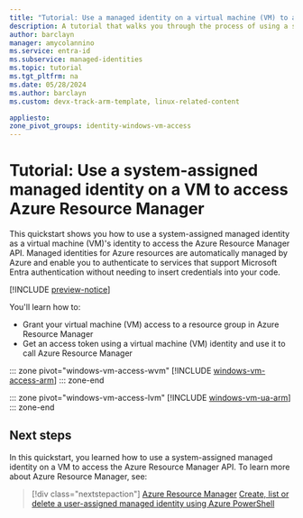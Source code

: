 ```yaml
---
title: "Tutorial: Use a managed identity on a virtual machine (VM) to access Azure Resource Manager"
description: A tutorial that walks you through the process of using a system-assigned managed identity on a virtual machine (VM) to access Azure Resource Manager.
author: barclayn
manager: amycolannino
ms.service: entra-id
ms.subservice: managed-identities
ms.topic: tutorial
ms.tgt_pltfrm: na
ms.date: 05/28/2024
ms.author: barclayn
ms.custom: devx-track-arm-template, linux-related-content

appliesto:
zone_pivot_groups: identity-windows-vm-access
---
```


# Tutorial: Use a system-assigned managed identity on a VM to access Azure Resource Manager

This quickstart shows you how to use a system-assigned managed identity as a virtual machine (VM)'s identity to access the Azure Resource Manager API. Managed identities for Azure resources are automatically managed by Azure and enable you to authenticate to services that support Microsoft Entra authentication without needing to insert credentials into your code. 

[!INCLUDE [preview-notice](~/includes/entra-msi-preview-notice.md)]

You'll learn how to:

- Grant your virtual machine (VM) access to a resource group in Azure Resource Manager 
- Get an access token using a virtual machine (VM) identity and use it to call Azure Resource Manager

::: zone pivot="windows-vm-access-wvm" 
[!INCLUDE [windows-vm-access-arm](includes/tutorial-windows-vm-access-arm.md)]
::: zone-end

::: zone pivot="windows-vm-access-lvm" 
[!INCLUDE [windows-vm-ua-arm](includes/tutorial-linux-vm-access-arm.md)] 
::: zone-end

## Next steps

In this quickstart, you learned how to use a system-assigned managed identity on a VM to access the Azure Resource Manager API.  To learn more about Azure Resource Manager, see:

> [!div class="nextstepaction"]
> [Azure Resource Manager](/azure/azure-resource-manager/management/overview)
> [Create, list or delete a user-assigned managed identity using Azure PowerShell](./how-manage-user-assigned-managed-identities.md?pivots=identity-mi-methods-powershell)
